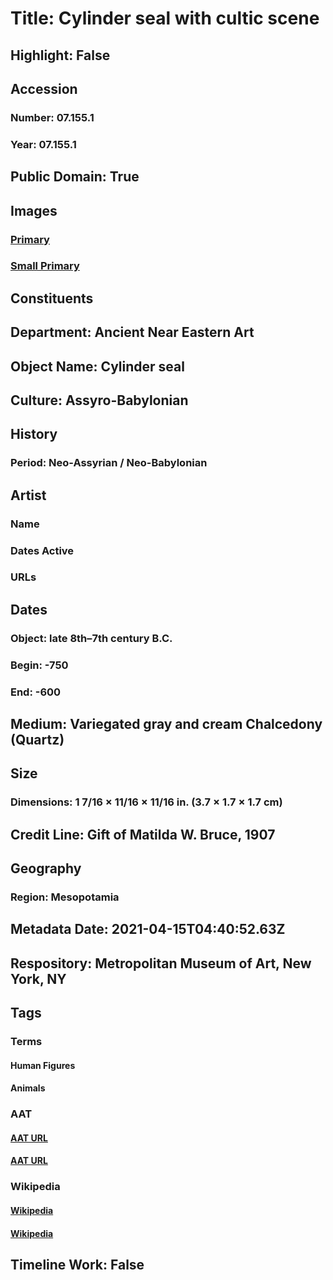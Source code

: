 # Title: Cylinder seal with cultic scene
## Highlight: False
## Accession
### Number: 07.155.1
### Year: 07.155.1
## Public Domain: True
## Images
### [Primary](https://images.metmuseum.org/CRDImages/an/original/ss07_155_1.jpg)
### [Small Primary](https://images.metmuseum.org/CRDImages/an/web-large/ss07_155_1.jpg)
## Constituents
## Department: Ancient Near Eastern Art
## Object Name: Cylinder seal
## Culture: Assyro-Babylonian
## History
### Period: Neo-Assyrian / Neo-Babylonian
## Artist
### Name
### Dates Active
### URLs
## Dates
### Object: late 8th–7th century B.C.
### Begin: -750
### End: -600
## Medium: Variegated gray and cream Chalcedony (Quartz)
## Size
### Dimensions: 1 7/16 × 11/16 × 11/16 in. (3.7 × 1.7 × 1.7 cm)
## Credit Line: Gift of Matilda W. Bruce, 1907
## Geography
### Region: Mesopotamia
## Metadata Date: 2021-04-15T04:40:52.63Z
## Respository: Metropolitan Museum of Art, New York, NY
## Tags
### Terms
#### Human Figures
#### Animals
### AAT
#### [AAT URL](http://vocab.getty.edu/page/aat/300404114)
#### [AAT URL](http://vocab.getty.edu/page/aat/300249525)
### Wikipedia
#### [Wikipedia]()
#### [Wikipedia]()
## Timeline Work: False